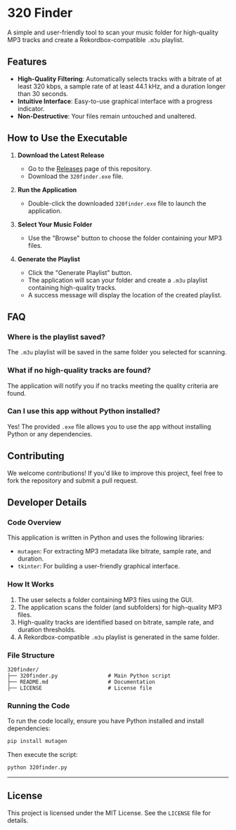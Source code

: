 # 320 Finder

A simple and user-friendly tool to scan your music folder for high-quality MP3 tracks and create a Rekordbox-compatible `.m3u` playlist.

## Features
- **High-Quality Filtering**: Automatically selects tracks with a bitrate of at least 320 kbps, a sample rate of at least 44.1 kHz, and a duration longer than 30 seconds.
- **Intuitive Interface**: Easy-to-use graphical interface with a progress indicator.
- **Non-Destructive**: Your files remain untouched and unaltered.

## How to Use the Executable

1. **Download the Latest Release**
   - Go to the [Releases](https://github.com/samuel-clement/rekordbox_320kbps_finder/releases) page of this repository.
   - Download the `320finder.exe` file.

2. **Run the Application**
   - Double-click the downloaded `320finder.exe` file to launch the application.

3. **Select Your Music Folder**
   - Use the "Browse" button to choose the folder containing your MP3 files.

4. **Generate the Playlist**
   - Click the "Generate Playlist" button.
   - The application will scan your folder and create a `.m3u` playlist containing high-quality tracks.
   - A success message will display the location of the created playlist.

## FAQ
### Where is the playlist saved?
The `.m3u` playlist will be saved in the same folder you selected for scanning.

### What if no high-quality tracks are found?
The application will notify you if no tracks meeting the quality criteria are found.

### Can I use this app without Python installed?
Yes! The provided `.exe` file allows you to use the app without installing Python or any dependencies.

## Contributing
We welcome contributions! If you'd like to improve this project, feel free to fork the repository and submit a pull request.

## Developer Details

### Code Overview
This application is written in Python and uses the following libraries:
- `mutagen`: For extracting MP3 metadata like bitrate, sample rate, and duration.
- `tkinter`: For building a user-friendly graphical interface.

### How It Works
1. The user selects a folder containing MP3 files using the GUI.
2. The application scans the folder (and subfolders) for high-quality MP3 files.
3. High-quality tracks are identified based on bitrate, sample rate, and duration thresholds.
4. A Rekordbox-compatible `.m3u` playlist is generated in the same folder.

### File Structure
```
320finder/
├── 320finder.py                # Main Python script
├── README.md                   # Documentation
├── LICENSE                     # License file
```

### Running the Code
To run the code locally, ensure you have Python installed and install dependencies:
```bash
pip install mutagen
```
Then execute the script:
```bash
python 320finder.py
```

---

## License
This project is licensed under the MIT License. See the `LICENSE` file for details.

